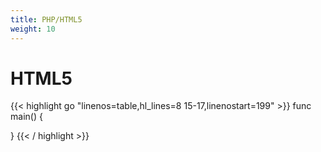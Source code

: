```yaml
---
title: PHP/HTML5
weight: 10
---
```


# HTML5

{{< highlight go "linenos=table,hl_lines=8 15-17,linenostart=199" >}}
func main() {
	
}
{{< / highlight >}}